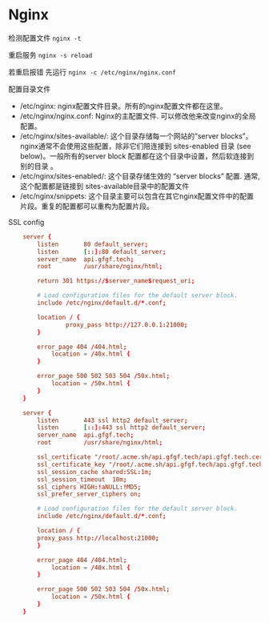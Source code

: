 # Nginx

检测配置文件
`nginx -t`

重启服务
`nginx -s reload`

若重启报错 先运行 
`nginx -c /etc/nginx/nginx.conf`

配置目录文件

- /etc/nginx: nginx配置文件目录。所有的nginx配置文件都在这里。
- /etc/nginx/nginx.conf: Nginx的主配置文件. 可以修改他来改变nginx的全局配置。
- /etc/nginx/sites-available/: 这个目录存储每一个网站的”server blocks”。nginx通常不会使用这些配置，除非它们陪连接到 sites-enabled 目录 (see below)。一般所有的server block 配置都在这个目录中设置，然后软连接到别的目录 。
- /etc/nginx/sites-enabled/: 这个目录存储生效的 “server blocks” 配置. 通常,这个配置都是链接到 sites-available目录中的配置文件
- /etc/nginx/snippets: 这个目录主要可以包含在其它nginx配置文件中的配置片段。重复的配置都可以重构为配置片段。

SSL config
```conf
    server {
        listen       80 default_server;
        listen       [::]:80 default_server;
        server_name  api.gfgf.tech;
        root         /usr/share/nginx/html;

	    return 301 https://$server_name$request_uri;

        # Load configuration files for the default server block.
        include /etc/nginx/default.d/*.conf;

        location / {
                proxy_pass http://127.0.0.1:21000;
        }

        error_page 404 /404.html;
            location = /40x.html {
        }

        error_page 500 502 503 504 /50x.html;
            location = /50x.html {
        }
    }

    server {
        listen       443 ssl http2 default_server;
        listen       [::]:443 ssl http2 default_server;
        server_name  api.gfgf.tech;
        root         /usr/share/nginx/html;

        ssl_certificate "/root/.acme.sh/api.gfgf.tech/api.gfgf.tech.cer";
        ssl_certificate_key "/root/.acme.sh/api.gfgf.tech/api.gfgf.tech.key";
        ssl_session_cache shared:SSL:1m;
        ssl_session_timeout  10m;
        ssl_ciphers HIGH:!aNULL:!MD5;
        ssl_prefer_server_ciphers on;

        # Load configuration files for the default server block.
        include /etc/nginx/default.d/*.conf;

        location / {
		proxy_pass http://localhost:21000;
        }

        error_page 404 /404.html;
            location = /40x.html {
        }

        error_page 500 502 503 504 /50x.html;
            location = /50x.html {
        }
    }
```